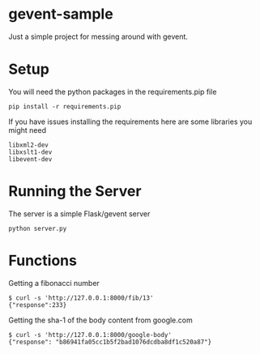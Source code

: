 gevent-sample
=============

Just a simple project for messing around with gevent.

Setup
=============

You will need the python packages in the requirements.pip file

    pip install -r requirements.pip
    
If you have issues installing the requirements here are some libraries you might need

    libxml2-dev
    libxslt1-dev
    libevent-dev
    

Running the Server
=============

The server is a simple Flask/gevent server

    python server.py
    
Functions
=============

Getting a fibonacci number

    $ curl -s 'http://127.0.0.1:8000/fib/13'
    {"response":233}
    
Getting the sha-1 of the body content from google.com

    $ curl -s 'http://127.0.0.1:8000/google-body'
    {"response": "b86941fa05cc1b5f2bad1076dcdba8df1c520a87"}
    
    
    
    